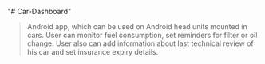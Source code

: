 "# Car-Dashboard" 
> Android app, which can be used on Android head units mounted in cars. User can monitor fuel consumption, set reminders for filter or oil change. User also can add information about last technical review of his car and set insurance expiry details.

